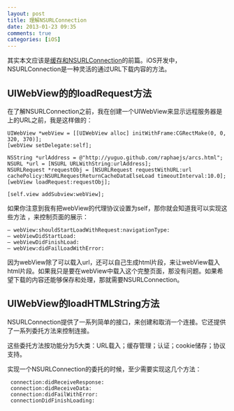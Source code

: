 ```yaml
---
layout: post
title: 理解NSURLConnection
date: 2013-01-23 09:35
comments: true
categories: [iOS]
---
```


其实本文应该是[缓存和NSURLConnection](http://yuguo.us/weblog/caching-and-nsurlconnection/)的前篇。iOS开发中，NSURLConnection是一种灵活的通过URL下载内容的方法。

UIWebView的的loadRequest方法
---

在了解NSURLConnection之前，我在创建一个UIWebView来显示远程服务器是上的URL之前，我是这样做的：

	UIWebView *webView = [[UIWebView alloc] initWithFrame:CGRectMake(0, 0, 320, 370)];
    [webView setDelegate:self];
    
    NSString *urlAddress = @"http://yuguo.github.com/raphaejs/arcs.html";
    NSURL *url = [NSURL URLWithString:urlAddress];
    NSURLRequest *requestObj = [NSURLRequest requestWithURL:url cachePolicy:NSURLRequestReturnCacheDataElseLoad timeoutInterval:10.0];
    [webView loadRequest:requestObj];
    
    [self.view addSubview:webView];
    
如果你注意到我有把webView的代理协议设置为self，那你就会知道我可以实现这些方法 ，来控制页面的展示：

	– webView:shouldStartLoadWithRequest:navigationType:
	– webViewDidStartLoad:
	– webViewDidFinishLoad:
	– webView:didFailLoadWithError:
	
因为webView除了可以载入url，还可以自己生成html片段，来让webView载入html片段。如果我只是要在webView中载入这个完整页面，那没有问题。如果希望下载的内容还能够保存和处理，那就需要NSURLConnection。
	
UIWebView的loadHTMLString方法
---

NSURLConnection提供了一系列简单的接口，来创建和取消一个连接。它还提供了一系列委托方法来控制连接。

这些委托方法按功能分为5大类：URL载入；缓存管理；认证；cookie储存；协议支持。

实现一个NSURLConnection的委托的时候，至少需要实现这几个方法：

	 connection:didReceiveResponse:
	 connection:didReceiveData:
	 connection:didFailWithError:
	 connectionDidFinishLoading: